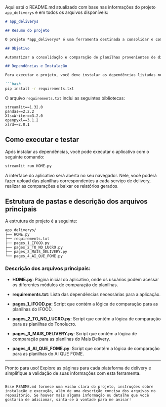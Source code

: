 Aqui está o README.md atualizado com base nas informações do projeto `app_deliverys` e em todos os arquivos disponíveis:

```markdown
# app_deliverys

## Resumo do projeto

O projeto *app_deliverys* é uma ferramenta destinada a consolidar e comparar planilhas de diferentes serviços de delivery. A aplicação foi desenvolvida para facilitar a análise dos pedidos, valores e discrepâncias entre várias bases de dados de delivery, permitindo que usuários identifiquem diferenças, validem suas bases de dados e gerem relatórios automaticamente.

## Objetivo

Automatizar a consolidação e comparação de planilhas provenientes de diferentes plataformas de delivery, como IFOOD, Tonolucro, AI QUE FOME e Mais Delivery. Os usuários poderão fazer upload das planilhas, realizarem as comparações e download dos relatórios gerados de forma eficiente.

## Dependências e Instalação

Para executar o projeto, você deve instalar as dependências listadas no arquivo `requirements.txt`. Utilize o seguinte comando:

```bash
pip install -r requirements.txt
```

O arquivo `requirements.txt` inclui as seguintes bibliotecas:

```
streamlit==1.32.0
pandas==2.2.2
XlsxWriter==3.2.0
openpyxl==3.1.2
xlrd==2.0.1
```

## Como executar e testar

Após instalar as dependências, você pode executar o aplicativo com o seguinte comando:

```bash
streamlit run HOME.py
```

A interface do aplicativo será aberta no seu navegador. Nele, você poderá fazer upload das planilhas correspondentes a cada serviço de delivery, realizar as comparações e baixar os relatórios gerados.

## Estrutura de pastas e descrição dos arquivos principais

A estrutura do projeto é a seguinte:

```
app_deliverys/
├── HOME.py
├── requirements.txt
├── pages_1_IFOOD.py
├── pages_2_TO_NO_LUCRO.py
├── pages_3_MAIS_DELIVERY.py
└── pages_4_AI_QUE_FOME.py
```

### Descrição dos arquivos principais:

- **HOME.py**: Página inicial do aplicativo, onde os usuários podem acessar os diferentes módulos de comparação de planilhas.
  
- **requirements.txt**: Lista das dependências necessárias para a aplicação.

- **pages_1_IFOOD.py**: Script que contém a lógica de comparação para as planilhas do IFOOD.

- **pages_2_TO_NO_LUCRO.py**: Script que contém a lógica de comparação para as planilhas do Tonolucro.

- **pages_3_MAIS_DELIVERY.py**: Script que contém a lógica de comparação para as planilhas do Mais Delivery.

- **pages_4_AI_QUE_FOME.py**: Script que contém a lógica de comparação para as planilhas do AI QUE FOME.

---

Pronto para uso! Explore as páginas para cada plataforma de delivery e simplifique a validação de suas informações com esta ferramenta.
```

Esse README.md fornece uma visão clara do projeto, instruções sobre instalação e execução, além de uma descrição concisa dos arquivos no repositório. Se houver mais alguma informação ou detalhe que você gostaria de adicionar, sinta-se à vontade para me avisar!